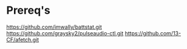# Prereq's

https://github.com/imwally/battstat.git
https://github.com/graysky2/pulseaudio-ctl.git
https://github.com/13-CF/afetch.git
